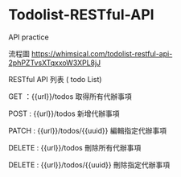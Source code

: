 # Todolist-RESTful-API
API practice

流程圖
https://whimsical.com/todolist-restful-api-2phPZTvsXTqxxoW3XPL8jJ


RESTful API 列表 ( todo List)

GET ：{{url}}/todos 取得所有代辦事項

POST : {{url}}/todos 新增代辦事項

PATCH : {{url}}/todos/{{uuid}} 編輯指定代辦事項

DELETE : {{url}}/todos 刪除所有代辦事項

DELETE : {{url}}/todos/{{uuid}} 刪除指定代辦事項
